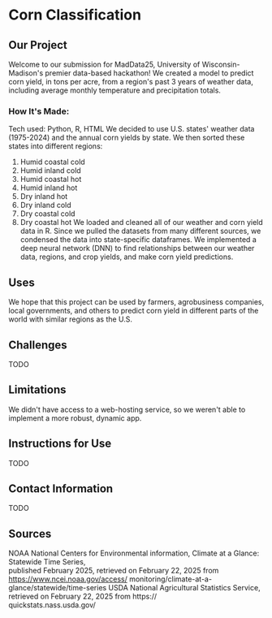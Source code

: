 # Corn Classification
## Our Project
Welcome to our submission for MadData25, University of Wisconsin-Madison's premier data-based hackathon! We created a model to predict corn yield, in tons per acre, from a region's past 3 years of weather data, including average monthly temperature and precipitation totals.

### How It's Made:
Tech used: Python, R, HTML
We decided to use U.S. states' weather data (1975-2024) and the annual corn yields by state. We then sorted these states into different regions:
1. Humid coastal cold
2. Humid inland cold
3. Humid coastal hot
4. Humid inland hot
5. Dry inland hot
6. Dry inland cold
7. Dry coastal cold
8. Dry coastal hot
We loaded and cleaned all of our weather and corn yield data in R. Since we pulled the datasets from many different sources, we condensed the data into state-specific dataframes. We implemented a deep neural network (DNN) to find relationships between our weather data, regions, and crop yields, and make corn yield predictions.

## Uses
We hope that this project can be used by farmers, agrobusiness companies, local governments, and others to predict corn yield in different parts of the world with similar regions as the U.S.

## Challenges
TODO

## Limitations
We didn't have access to a web-hosting service, so we weren't able to implement a more robust, dynamic app.

## Instructions for Use
TODO

## Contact Information
TODO

## Sources
NOAA National Centers for Environmental information, Climate at a Glance: Statewide Time Series,   
  published February 2025, retrieved on February 22, 2025 from https://www.ncei.noaa.gov/access/
  monitoring/climate-at-a-glance/statewide/time-series
USDA National Agricultural Statistics Service, retrieved on February 22, 2025 from https://  
  quickstats.nass.usda.gov/
